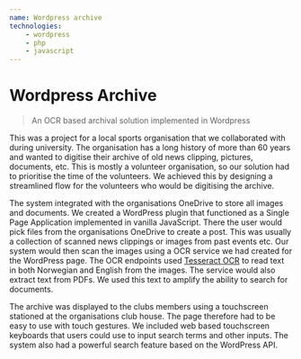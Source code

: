 ```yaml
---
name: Wordpress archive
technologies:
    - wordpress
    - php
    - javascript
---
```


# Wordpress Archive

> An OCR based archival solution implemented in Wordpress

This was a project for a local sports organisation that we collaborated with
during university. The organisation has a long history of more than 60 years
and wanted to digitise their archive of old news clipping, pictures, documents,
etc. This is mostly a volunteer organisation, so our solution had to prioritise
the time of the volunteers. We achieved this by designing a streamlined flow for
the volunteers who would be digitising the archive.

The system integrated with the organisations OneDrive to store all images and
documents. We created a WordPress plugin that functioned as a Single Page
Application implemented in vanilla JavaScript. There the user would pick files
from the organisations OneDrive to create a post. This was usually a collection
of scanned news clippings or images from past events etc. Our system would then
scan the images using a OCR service we had created for the WordPress page. The
OCR endpoints used [Tesseract OCR](https://github.com/tesseract-ocr/tesseract)
to read text in both Norwegian and English from the images. The service would
also extract text from PDFs. We used this text to amplify the ability to search
for documents.

The archive was displayed to the clubs members using a touchscreen stationed at
the organisations club house. The page therefore had to be easy to use with
touch gestures. We included web based touchscreen keyboards that users could
use to input search terms and other inputs. The system also had a powerful
search feature based on the WordPress API.
